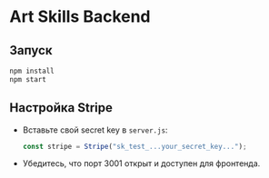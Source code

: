 # Art Skills Backend

## Запуск

```bash
npm install
npm start
```

## Настройка Stripe
- Вставьте свой secret key в `server.js`:
  ```js
  const stripe = Stripe("sk_test_...your_secret_key...");
  ```
- Убедитесь, что порт 3001 открыт и доступен для фронтенда. 